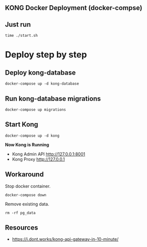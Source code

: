 KONG Docker Deployment (docker-compse)
---

## Just run

```
time ./start.sh
```

# Deploy step by step

## Deploy kong-database

```
docker-compose up -d kong-database
```

## Run kong-database migrations

```
docker-compose up migrations
```

## Start Kong

```
docker-compose up -d kong
```

**Now Kong is Running**
- Kong Admin API http://127.0.0.1:8001
- Kong Proxy http://127.0.0.1

## Workaround
Stop docker container.
```
docker-compose down
```

Remove existing data.
```
rm -rf pg_data
```

## Resources
- https://i.dont.works/kong-api-gateway-in-10-minute/